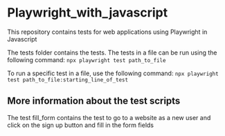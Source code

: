 # Playwright_with_javascript
This repository contains tests for web applications using Playwright in Javascript

The tests folder contains the tests. The tests in a file can be run using the following command:
```npx playwright test path_to_file```

To run a specific test in a file, use the following command:
```npx playwright test path_to_file:starting_line_of_test```

## More information about the test scripts
The test fill_form contains the test to go to a website as a new user and click on the sign up button and fill in the form fields


